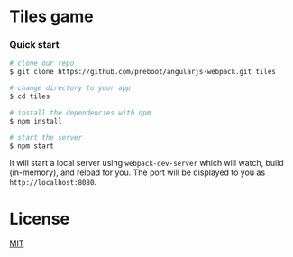 # Tiles game

### Quick start


```bash
# clone our repo
$ git clone https://github.com/preboot/angularjs-webpack.git tiles

# change directory to your app
$ cd tiles

# install the dependencies with npm
$ npm install

# start the server
$ npm start
```


It will start a local server using `webpack-dev-server` which will watch, build (in-memory), and reload for you. The port will be displayed to you as `http://localhost:8080`.

# License

[MIT](/LICENSE)
